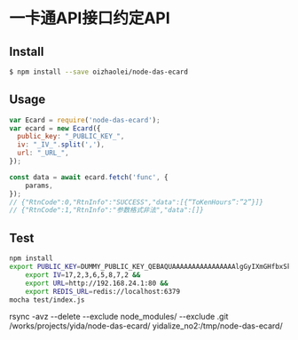# 一卡通API接口约定API

## Install

```sh
$ npm install --save oizhaolei/node-das-ecard
```


## Usage

```js
var Ecard = require('node-das-ecard');
var ecard = new Ecard({
  public_key: "_PUBLIC_KEY_",
  iv: "_IV_".split(','),
  url: "_URL_",
});

const data = await ecard.fetch('func', {
    params,
});
// {"RtnCode":0,"RtnInfo":"SUCCESS","data":[{“ToKenHours”:”2”}]}
// {"RtnCode":1,"RtnInfo":"参数格式非法","data":[]}
```

## Test
```sh
npm install
export PUBLIC_KEY=DUMMY_PUBLIC_KEY_QEBAQUAAAAAAAAAAAAAAAAlgGyIXmGHfbxSkWlG1OrMjKErNS2vq4Q1Ay/o3ne2sxcoITze5sShffHAOFbWK2YGz1c9MJVkw2YPkLGzQbwxkGi+1O5g4MiPAd6GS7GJhalDpip3Qu7arMpOZ6CUaxW8BB/OvaE1U6y7JbPsMlnQnJqSLQySiXq3A8XOzYPEwIDAQAB &&
    export IV=17,2,3,6,5,8,7,2 &&
    export URL=http://192.168.24.1:80 &&
    export REDIS_URL=redis://localhost:6379
mocha test/index.js
```

rsync -avz --delete --exclude node_modules/ --exclude .git /works/projects/yida/node-das-ecard/ yidalize_no2:/tmp/node-das-ecard/
